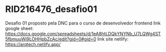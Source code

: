 # RID216476_desafio01
 Desafio 01 proposto pela DNC para o curso de desenvolvedor frontend
 link google sheet: https://docs.google.com/spreadsheets/d/1eA8htLDQkYNYNb_U7LQWg4ST5fbmuuWj9LOHHpbZcAc/edit?gid=0#gid=0
 link site netlify: https://arqtech.netlify.app/

